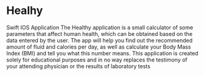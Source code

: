 # Healhy
Swift IOS Application
The Healthy application is a small calculator of some parameters that affect human health, which can be obtained based on the data entered by the user. 
The app will help you find out the recommended amount of fluid and calories per day, as well as calculate your Body Mass Index (BMI) and tell you what this number means. 
This application is created solely for educational purposes and in no way replaces the testimony of your attending physician or the results of laboratory tests
